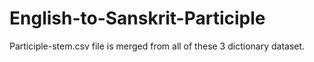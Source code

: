# English-to-Sanskrit-Participle

Participle-stem.csv file is merged from all of these 3 dictionary dataset.
